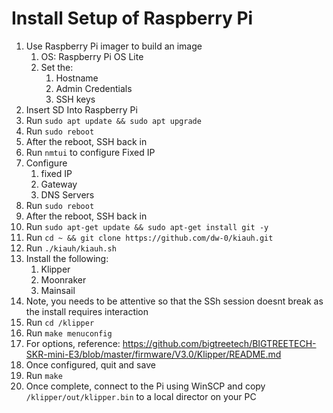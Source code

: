 # Install Setup of Raspberry Pi

1. Use Raspberry Pi imager to build an image
	1. OS: Raspberry Pi OS Lite
	1. Set the:
		1. Hostname
		1. Admin Credentials
		1. SSH keys
1. Insert SD Into Raspberry Pi
1. Run `sudo apt update && sudo apt upgrade`
1. Run `sudo reboot`
1. After the reboot, SSH back in
1. Run `nmtui` to configure Fixed IP
1. Configure
    1. fixed IP
    1. Gateway
    1. DNS Servers
1. Run `sudo reboot`
1. After the reboot, SSH back in
1. Run `sudo apt-get update && sudo apt-get install git -y`
1. Run `cd ~ && git clone https://github.com/dw-0/kiauh.git`
1. Run `./kiauh/kiauh.sh`
1. Install the following:
    1. Klipper
    1. Moonraker
    1. Mainsail
1. Note, you needs to be attentive so that the SSh session doesnt break as the install requires interaction
1. Run `cd /klipper`
1. Run `make menuconfig`
1. For options, reference: https://github.com/bigtreetech/BIGTREETECH-SKR-mini-E3/blob/master/firmware/V3.0/Klipper/README.md
1. Once configured, quit and save
1. Run `make`
1. Once complete, connect to the Pi using WinSCP and copy `/klipper/out/klipper.bin` to a local director on your PC